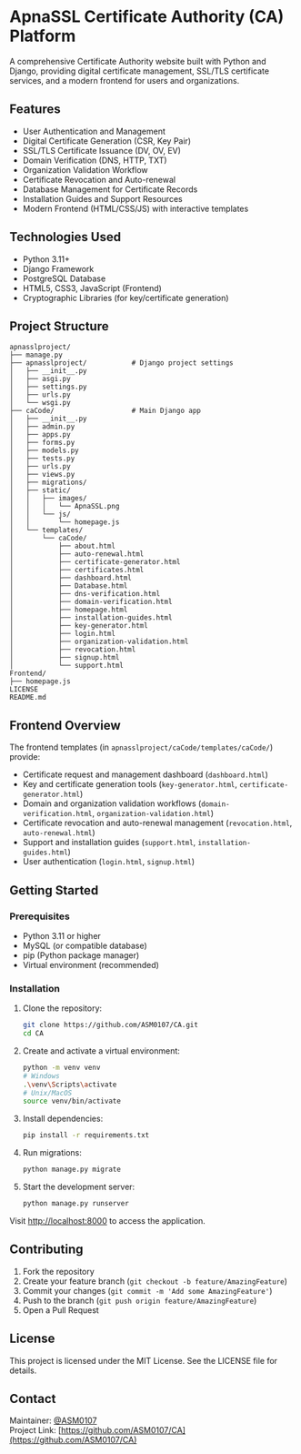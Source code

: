 
# ApnaSSL Certificate Authority (CA) Platform

A comprehensive Certificate Authority website built with Python and Django, providing digital certificate management, SSL/TLS certificate services, and a modern frontend for users and organizations.

## Features

- User Authentication and Management
- Digital Certificate Generation (CSR, Key Pair)
- SSL/TLS Certificate Issuance (DV, OV, EV)
- Domain Verification (DNS, HTTP, TXT)
- Organization Validation Workflow
- Certificate Revocation and Auto-renewal
- Database Management for Certificate Records
- Installation Guides and Support Resources
- Modern Frontend (HTML/CSS/JS) with interactive templates

## Technologies Used

- Python 3.11+
- Django Framework
- PostgreSQL Database
- HTML5, CSS3, JavaScript (Frontend)
- Cryptographic Libraries (for key/certificate generation)

## Project Structure

```
apnasslproject/
├── manage.py
├── apnasslproject/           # Django project settings
│   ├── __init__.py
│   ├── asgi.py
│   ├── settings.py
│   ├── urls.py
│   └── wsgi.py
├── caCode/                   # Main Django app
│   ├── __init__.py
│   ├── admin.py
│   ├── apps.py
│   ├── forms.py
│   ├── models.py
│   ├── tests.py
│   ├── urls.py
│   ├── views.py
│   ├── migrations/
│   ├── static/
│   │   ├── images/
│   │   │   └── ApnaSSL.png
│   │   └── js/
│   │       └── homepage.js
│   └── templates/
│       └── caCode/
│           ├── about.html
│           ├── auto-renewal.html
│           ├── certificate-generator.html
│           ├── certificates.html
│           ├── dashboard.html
│           ├── Database.html
│           ├── dns-verification.html
│           ├── domain-verification.html
│           ├── homepage.html
│           ├── installation-guides.html
│           ├── key-generator.html
│           ├── login.html
│           ├── organization-validation.html
│           ├── revocation.html
│           ├── signup.html
│           └── support.html
Frontend/
├── homepage.js
LICENSE
README.md
```

## Frontend Overview

The frontend templates (in `apnasslproject/caCode/templates/caCode/`) provide:

- Certificate request and management dashboard (`dashboard.html`)
- Key and certificate generation tools (`key-generator.html`, `certificate-generator.html`)
- Domain and organization validation workflows (`domain-verification.html`, `organization-validation.html`)
- Certificate revocation and auto-renewal management (`revocation.html`, `auto-renewal.html`)
- Support and installation guides (`support.html`, `installation-guides.html`)
- User authentication (`login.html`, `signup.html`)

## Getting Started

### Prerequisites

- Python 3.11 or higher
- MySQL (or compatible database)
- pip (Python package manager)
- Virtual environment (recommended)

### Installation

1. Clone the repository:
   ```sh
   git clone https://github.com/ASM0107/CA.git
   cd CA
   ```

2. Create and activate a virtual environment:
   ```sh
   python -m venv venv
   # Windows
   .\venv\Scripts\activate
   # Unix/MacOS
   source venv/bin/activate
   ```

3. Install dependencies:
   ```sh
   pip install -r requirements.txt
   ```

4. Run migrations:
   ```sh
   python manage.py migrate
   ```

5. Start the development server:
   ```sh
   python manage.py runserver
   ```

Visit [http://localhost:8000](http://localhost:8000) to access the application.

## Contributing

1. Fork the repository
2. Create your feature branch (`git checkout -b feature/AmazingFeature`)
3. Commit your changes (`git commit -m 'Add some AmazingFeature'`)
4. Push to the branch (`git push origin feature/AmazingFeature`)
5. Open a Pull Request

## License

This project is licensed under the MIT License. See the LICENSE file for details.

## Contact

Maintainer: [@ASM0107](https://github.com/ASM0107)  
Project Link: [https://github.com/ASM0107/CA](https://github.com/ASM0107/CA)
